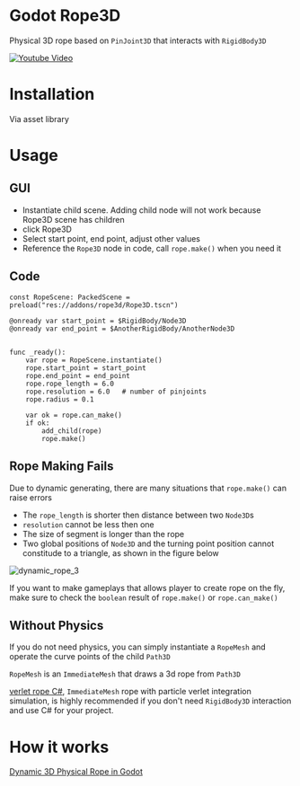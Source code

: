 # Godot Rope3D

Physical 3D rope based on `PinJoint3D` that interacts with `RigidBody3D`


[![Youtube Video](https://img.youtube.com/vi/cEQaXuW3KQQ/0.jpg)](https://www.youtube.com/watch?v=cEQaXuW3KQQ)



# Installation

Via asset library

# Usage

## GUI

- Instantiate child scene. Adding child node will not work because Rope3D scene has children
- click Rope3D
- Select start point, end point, adjust other values
- Reference the `Rope3D` node in code, call `rope.make()` when you need it

## Code

```gdscript
const RopeScene: PackedScene = preload("res://addons/rope3d/Rope3D.tscn")

@onready var start_point = $RigidBody/Node3D
@onready var end_point = $AnotherRigidBody/AnotherNode3D


func _ready():
	var rope = RopeScene.instantiate()
	rope.start_point = start_point
	rope.end_point = end_point
	rope.rope_length = 6.0
	rope.resolution = 6.0   # number of pinjoints
	rope.radius = 0.1
	
	var ok = rope.can_make()
	if ok:
		add_child(rope)
		rope.make()
```

## Rope Making Fails

Due to dynamic generating, there are many situations that `rope.make()` can raise errors

- The `rope_length` is shorter then distance between two `Node3D`s
- `resolution` cannot be less then one
- The size of segment is longer than the rope
- Two global positions of `Node3D` and the turning point position cannot constitude to a triangle, as shown in the figure below

![dynamic_rope_3](https://github.com/Skyquakers/godot-rope3d/assets/2919533/ae40f2dc-a15d-447a-aa93-d2d274ce63db)

If you want to make gameplays that allows player to create rope on the fly, make sure to check the `boolean` result of `rope.make()` or `rope.can_make()`

## Without Physics

If you do not need physics, you can simply instantiate a `RopeMesh` and operate the curve points of the child `Path3D`

`RopeMesh` is an `ImmediateMesh` that draws a 3d rope from `Path3D`


[verlet rope C#](https://godotengine.org/asset-library/asset/2308), `ImmediateMesh` rope with particle verlet integration simulation, is highly recommended if you don't need `RigidBody3D` interaction and use C# for your project.


# How it works

[Dynamic 3D Physical Rope in Godot](https://juryquinn.com/post/technology/2023-09-05)
